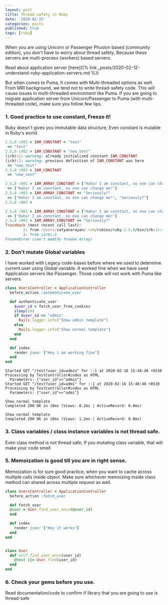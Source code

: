 ```yaml
---
layout: post
title: Thread safety in Ruby
date: '2020-02-15'
categories: posts
published: true
tags: [ruby]
---
```


When you are using Unicorn or Passenger Phusion based (community edition), you don't have to worry about thread safety, Because these servers are multi-process (workers) based servers.

Read about application server [here]({% link _posts/2020-02-12-understand-ruby-application-servers.md %})

But when comes to Puma, It comes with Multi-threaded options as well. From MRI background, we tend not to write thread-safety code. This will cause issues in multi-threaded environment like Puma.
If you are going to migrate application server from Unicorn/Passenger to Puma (with multi-threaded code), make sure you follow few tips.


### 1. Good practice to use constant, Freeze it!
Ruby doesn't gives you immutable data structure, Even constant is mutable in Ruby's world.

```ruby
2.5.0 :001 > IAM_CONSTANT = "test"
 => "test"
2.5.0 :002 > IAM_CONSTANT = "new_test"
(irb):2: warning: already initialized constant IAM_CONSTANT
(irb):1: warning: previous definition of IAM_CONSTANT was here
 => "new_test"
2.5.0 :003 > IAM_CONSTANT
 => "new_test"

2.5.0 :001 > IAM_ARRAY_CONSTANT = ["Haha! I am constant, no one can change me!"]
 => ["Haha! I am constant, no one can change me!"]
2.5.0 :002 > IAM_ARRAY_CONSTANT << "Seriously?"
 => ["Haha! I am constant, no one can change me!", "Seriously?"]
2.5.0 :003 >
 ```

```ruby
2.5.0 :001 > IAM_ARRAY_CONSTANT = ["Haha! I am constant, no one can change me!"].freeze
 => ["Haha! I am constant, no one can change me!"]
2.5.0 :002 > IAM_ARRAY_CONSTANT << "Seriously?"
Traceback (most recent call last):
        2: from /Users/satyanarayan/.rvm/rubies/ruby-2.5.0/bin/irb:11:in `<main>'
        1: from (irb):2
FrozenError (can't modify frozen Array)
```

### 2. Don't mutate Global variables

I have worked with Legacy code-bases before where we used to determine current user using Global variable. It worked fine when we have used Application servers like Passenger. Those code will not work with Puma like servers.

```ruby
class UsersController < ApplicationController
  before_action :authenticate_user

  def authenticate_user
    $user_id = fetch_user_from_cookies
    sleep(10)
    if $user_id == "admin"
      Rails.logger.info("Show admin template")
    else
      Rails.logger.info("Show normal template")
    end
  end

  def index
    render json: ["Hey i am working fine"]
  end
end
```

```
Started GET "/test?user_id=admin" for ::1 at 2020-02-16 15:48:46 +0530
Processing by TestController#index as HTML
  Parameters: {"user_id"=>"admin"}
Started GET "/test?user_id=admi" for ::1 at 2020-02-16 15:48:48 +0530
Processing by TestController#index as HTML
  Parameters: {"user_id"=>"admi"}

Show normal template
Completed 200 OK in 10ms (Views: 0.2ms | ActiveRecord: 0.0ms)

Show normal template
Completed 200 OK in 10ms (Views: 1.2ms | ActiveRecord: 0.0ms)
```

### 3. Class variables / class instance variables is not thread safe.
Even class method is not thread safe, If you mutating class variable, that will make your code smell

### 5. Memoization is good till you are in right sense.
Memoization is for sure good practice, when you want to cache across multiple calls inside object. 
Make sure whichever memoizing inside class method can shared across multiple request as well.

```ruby
class UsersController < ApplicationController
  before_action :fetch_user

  def fetch_user
  @user = User.find_user_once(@user_id)
  end

  def index
    render json: ["Hey it works"]
  end
end


class User
  def self.find_user_once(user_id)
    @test ||= User.find(user_id)
  end
end

```

### 6. Check your gems before you use.
Read documentation/code to confirm if library that you are going to use is thread-safe